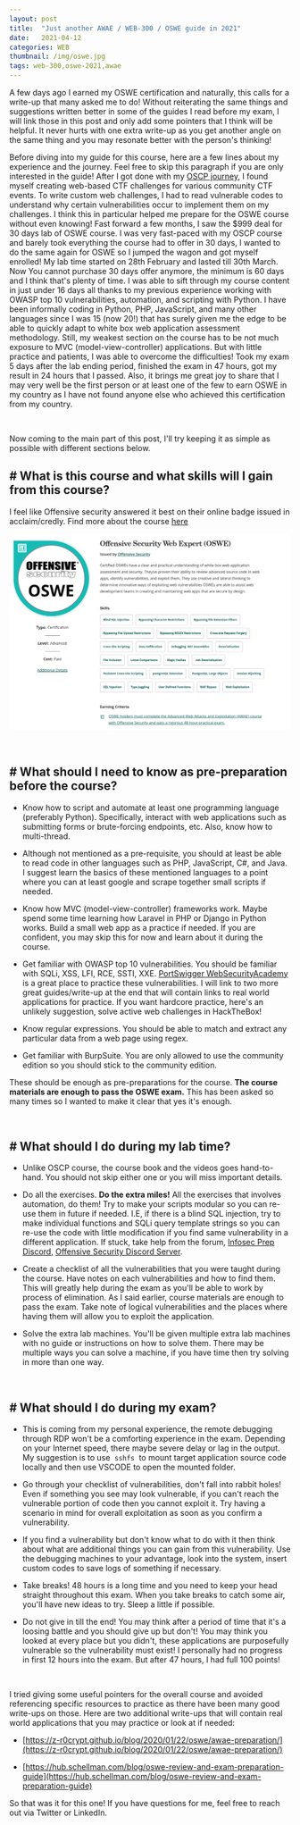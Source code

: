 ```yaml
---
layout: post
title:  "Just another AWAE / WEB-300 / OSWE guide in 2021"
date:   2021-04-12
categories: WEB
thumbnail: /img/oswe.jpg
tags: web-300,oswe-2021,awae
---
```



A few days ago I earned my OSWE certification and naturally, this calls for a write-up that many asked me to do! Without reiterating the same things and suggestions written better in some of the guides I read before my exam, I will link those in this post and only add some pointers that I think will be helpful. It never hurts with one extra write-up as you get another angle on the same thing and you may resonate better with the person's thinking! 

Before diving into my guide for this course, here are a few lines about my experience and the journey. Feel free to skip this paragraph if you are only interested in the guide! After I got done with my [OSCP journey](https://medium.com/@rayhan0x01/my-fast-paced-freemium-oscp-journey-26c5ccb2a8a3), I found myself creating web-based CTF challenges for various community CTF events. To write custom web challenges, I had to read vulnerable codes to understand why certain vulnerabilities occur to implement them on my challenges. I think this in particular helped me prepare for the OSWE course without even knowing! Fast forward a few months, I saw the $999 deal for 30 days lab of OSWE course. I was very fast-paced with my OSCP course and barely took everything the course had to offer in 30 days, I wanted to do the same again for OSWE so I jumped the wagon and got myself enrolled! My lab time started on 28th February and lasted till 30th March. Now You cannot purchase 30 days offer anymore, the minimum is 60 days and I think that's plenty of time. I was able to sift through my course content in just under 16 days all thanks to my previous experience working with OWASP top 10 vulnerabilities, automation, and scripting with Python. I have been informally coding in Python, PHP, JavaScript, and many other languages since I was 15 (now 20!) that has surely given me the edge to be able to quickly adapt to white box web application assessment methodology. Still, my weakest section on the course has to be not much exposure to MVC (model-view-controller) applications. But with little practice and patients, I was able to overcome the difficulties! Took my exam 5 days after the lab ending period, finished the exam in 47 hours, got my result in 24 hours that I passed. Also, it brings me great joy to share that I may very well be the first person or at least one of the few to earn OSWE in my country as I have not found anyone else who achieved this certification from my country. 

&nbsp;

Now coming to the main part of this post, I'll try keeping it as simple as possible with different sections below.


## # What is this course and what skills will I gain from this course?

I feel like Offensive security answered it best on their online badge issued in acclaim/credly. Find more about the course [here](https://www.offensive-security.com/awae-oswe/)

![oswe-credly](/img/oswe-credly.png#center)

&nbsp;

## # What should I need to know as pre-preparation before the course?

* Know how to script and automate at least one programming language (preferably Python). Specifically, interact with web applications such as submitting forms or brute-forcing endpoints, etc. Also, know how to multi-thread.

* Although not mentioned as a pre-requisite, you should at least be able to read code in other languages such as PHP, JavaScript, C#, and Java. I suggest learn the basics of these mentioned languages to a point where you can at least google and scrape together small scripts if needed.

* Know how MVC (model-view-controller) frameworks work. Maybe spend some time learning how Laravel in PHP or Django in Python works. Build a small web app as a practice if needed. If you are confident, you may skip this for now and learn about it during the course.

* Get familiar with OWASP top 10 vulnerabilities. You should be familiar with SQLi, XSS, LFI, RCE, SSTI, XXE. [PortSwigger WebSecurityAcademy](https://portswigger.net/web-security) is a great place to practice these vulnerabilities. I will link to two more great guides/write-up at the end that will contain links to real world applications for practice. If you want hardcore practice, here's an unlikely suggestion, solve active web challenges in HackTheBox! 

* Know regular expressions. You should be able to match and extract any particular data from a web page using regex.

* Get familiar with BurpSuite. You are only allowed to use the community edition so you should stick to the community edition.

These should be enough as pre-preparations for the course. **The course materials are enough to pass the OSWE exam.**
This has been asked so many times so I wanted to make it clear that yes it's enough.

&nbsp;

## # What should I do during my lab time?

* Unlike OSCP course, the course book and the videos goes hand-to-hand. You should not skip either one or you will miss important details.

* Do all the exercises. **Do the extra miles!** All the exercises that involves automation, do them! Try to make your scripts modular so you can re-use them in future if needed. I.E, if there is a blind SQL injection, try to make individual functions and SQLi query template strings so you can re-use the code with little modification if you find same vulnerability in a different application. If stuck, take help from the forum, [Infosec Prep Discord](https://discord.gg/mEtEFhp), [Offensive Security Discord Server](https://help.offensive-security.com/hc/en-us/articles/360049069012-Offensive-Security-Community-Chat-User-Guide).

* Create a checklist of all the vulnerabilities that you were taught during the course. Have notes on each vulnerabilities and how to find them. This will greatly help during the exam as you'll be able to work by process of elimination. As I said earlier, course materials are enough to pass the exam. Take note of logical vulnerabilities and the places where having them will allow you to exploit the application.

* Solve the extra lab machines. You'll be given multiple extra lab machines with no guide or instructions on how to solve them. There may be multiple ways you can solve a machine, if you have time then try solving in more than one way.

&nbsp;

## # What should I do during my exam?

* This is coming from my personal experience, the remote debugging through RDP won't be a comforting experience in the exam. Depending on your Internet speed, there maybe severe delay or lag in the output. My suggestion is to use &nbsp;`sshfs`&nbsp; to mount target application source code locally and then use VSCODE to open the mounted folder.

* Go through your checklist of vulnerabilities, don't fall into rabbit holes! Even if something you see may look vulnerable, if you can't reach the vulnerable portion of code then you cannot exploit it. Try having a scenario in mind for overall exploitation as soon as you confirm a vulnerability.

* If you find a vulnerability but don't know what to do with it then think about what are additional things you can gain from this vulnerability. Use the debugging machines to your advantage, look into the system, insert custom codes to save logs of something if necessary.

* Take breaks! 48 hours is a long time and you need to keep your head straight throughout this exam. When you take breaks to catch some air, you'll have new ideas to try. Sleep a little if possible.

* Do not give in till the end! You may think after a period of time that it's a loosing battle and you should give up but don't! You may think you looked at every place but you didn't, these applications are purposefully vulnerable so the vulnerability must exist! I personally had no progress in first 12 hours into the exam. But after 47 hours, I had full 100 points!

&nbsp;

I tried giving some useful pointers for the overall course and avoided referencing specific resources to practice as there have been many good write-ups on those. Here are two additional write-ups that will contain real world applications that you may practice or look at if needed:

* [https://z-r0crypt.github.io/blog/2020/01/22/oswe/awae-preparation/](https://z-r0crypt.github.io/blog/2020/01/22/oswe/awae-preparation/)

* [https://hub.schellman.com/blog/oswe-review-and-exam-preparation-guide](https://hub.schellman.com/blog/oswe-review-and-exam-preparation-guide)


So that was it for this one! If you have questions for me, feel free to reach out via Twitter or LinkedIn. 